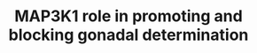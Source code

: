 ---
annotations:
- id: DOID:14448
  type: Disease Ontology
  value: 46,XY sex reversal
- id: DOID:14450
  type: Disease Ontology
  value: 46 XX gonadal dysgenesis
- id: DOID:14447
  type: Disease Ontology
  value: gonadal dysgenesis
- id: PW:0000003
  parent: signaling pathway
  type: Pathway Ontology
  value: signaling pathway
authors:
- Tilmans
- Fehrhart
description: This pathway summarizes the differential signaling in sex development
  in the human fetus. Disorders of sex development can derive from dysfunction of
  one or more genes in this pathway.
last-edited: 2020-04-16
ndex: d525b162-8b6f-11eb-9e72-0ac135e8bacf
organisms:
- Homo sapiens
redirect_from:
- /index.php/Pathway:WP4872
- /instance/WP4872
- /instance/WP4872_rr110081
revision: r110081
schema-jsonld:
- '@context': https://schema.org/
  '@id': https://wikipathways.github.io/pathways/WP4872.html
  '@type': Dataset
  creator:
    '@type': Organization
    name: WikiPathways
  description: This pathway summarizes the differential signaling in sex development
    in the human fetus. Disorders of sex development can derive from dysfunction of
    one or more genes in this pathway.
  keywords:
  - AXIN1
  - Catenin beta-1
  - FGF9
  - FGFR2
  - FOXL2
  - FRAT1
  - GADD45G
  - GSK3B
  - MAP3K1
  - MAP3K4
  - MAPK1
  - MAPK11
  - RHOA
  - ROCK1
  - SOX9
  - SRY
  - WNT4
  license: CC0
  name: MAP3K1 role in promoting and blocking gonadal determination
seo: CreativeWork
title: MAP3K1 role in promoting and blocking gonadal determination
wpid: WP4872
---